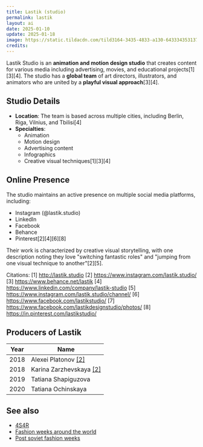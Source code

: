 ```yaml
---
title: Lastik (studio)
permalink: lastik
layout: ai
date: 2025-01-10
update: 2025-01-18
image: https://static.tildacdn.com/tild3164-3435-4833-a130-643334353137/red-Logo_latin_rgb-0.png
credits:
---
```


Lastik Studio is an **animation and motion design studio** that creates content for various media including advertising, movies, and educational projects[1][3][4]. The studio has a **global team** of art directors, illustrators, and animators who are united by a **playful visual approach**[3][4].

## Studio Details
- **Location**: The team is based across multiple cities, including Berlin, Riga, Vilnius, and Tbilisi[4]
- **Specialties**:
  - Animation
  - Motion design
  - Advertising content
  - Infographics
  - Creative visual techniques[1][3][4]

## Online Presence
The studio maintains an active presence on multiple social media platforms, including:
- Instagram (@lastik.studio)
- LinkedIn
- Facebook
- Behance
- Pinterest[2][4][6][8]

Their work is characterized by creative visual storytelling, with one description noting they love "switching fantastic roles" and "jumping from one visual technique to another"[2][5].

Citations:
[1] http://lastik.studio
[2] https://www.instagram.com/lastik.studio/
[3] https://www.behance.net/lastik
[4] https://www.linkedin.com/company/lastik-studio
[5] https://www.instagram.com/lastik.studio/channel/
[6] https://www.facebook.com/lastikstudio/
[7] https://www.facebook.com/lastikdesignstudio/photos/
[8] https://in.pinterest.com/lastikstudio/

## Producers of Lastik

|Year|Name|
|-|-|
|2018|Alexei Platonov <span id="a2">[\[2\]](#f2)</span>|
|2018|Karina Zarzhevskaya <span id="a2">[\[2\]](#f2)</span>|
|2019|Tatiana Shapiguzova|
|2020|Tatiana Ochinskaya|

## See also

+ [4S4R](4s4r)
+ [Fashion weeks around the world](fashion-weeks-around-the-world)
+ [Post soviet fashion weeks](post-soviet-fashion-weeks)
